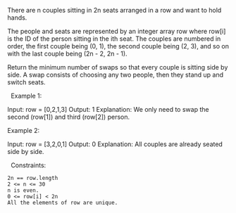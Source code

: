There are n couples sitting in 2n seats arranged in a row and want to hold hands.

The people and seats are represented by an integer array row where row[i] is the ID of the person sitting in the ith seat. The couples are numbered in order, the first couple being (0, 1), the second couple being (2, 3), and so on with the last couple being (2n - 2, 2n - 1).

Return the minimum number of swaps so that every couple is sitting side by side. A swap consists of choosing any two people, then they stand up and switch seats.

 
Example 1:

Input: row = [0,2,1,3]
Output: 1
Explanation: We only need to swap the second (row[1]) and third (row[2]) person.


Example 2:

Input: row = [3,2,0,1]
Output: 0
Explanation: All couples are already seated side by side.


 
Constraints:


	2n == row.length
	2 <= n <= 30
	n is even.
	0 <= row[i] < 2n
	All the elements of row are unique.

